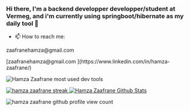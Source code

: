 ### Hi there, I'm a backend developper developper/student at Vermeg, and i'm currently using springboot/hibernate as my daily tool 👋

- 📫 How to reach me: 
<p> zaafranehamza@gmail.com </p>

<p> [zaafranehamza@gmail.com ](https://www.linkedin.com/in/hamza-zaafrane/)</p>


 
<p><img align="center" src="https://github-readme-stats.vercel.app/api/top-langs?username=zaafrane00&&show_icons=true&theme=dark" alt="Hamza Zaafrane most used dev tools" /></p>

 <a href="https://github-readme-stats.vercel.app/api?username=zaafrane00&show_icons=true">  <img title="🔥 Get streak stats for your profile at git.io/streak-stats" alt="hamza zaafrane streak" src="https://github-readme-streak-stats.herokuapp.com/?user=zaafrane00&theme=gotham&hide_border=true&date_format=j%20M%5B%20Y%5D"/> </a>
<a  href="https://github.com/zaafrane00/github-readme-stats"><img alt="Hamza Zaafrane Github Stats" src="https://github-readme-stats.vercel.app/api?username=zaafrane00&show_icons=true&count_private=true&theme=react&hide_border=true&bg_color=0D1117" /></a>
 
<p align="left"> <img src="https://komarev.com/ghpvc/?username=zaafrane00&label=Profile%20views&color=0e75b6&style=flat" alt="hamza zaafrane github profile view count" /> </p>
